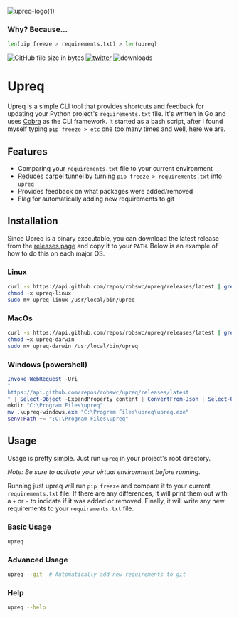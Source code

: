 ![upreq-logo(1)](https://user-images.githubusercontent.com/38849824/193359986-a5d2c43b-8e45-4456-8305-b9041388578f.png)

### Why? Because...
```python
len(pip freeze > requirements.txt) > len(upreq)
```

![GitHub file size in bytes](https://img.shields.io/github/size/robswc/upreq?style=for-the-badge)
[![twitter](https://img.shields.io/badge/follow-@robswc-blue?style=for-the-badge&logo=twitter)](https://twitter.com/robswc)
![downloads](https://img.shields.io/github/downloads/robswc/upreq/total?style=for-the-badge)


# Upreq

Upreq is a simple CLI tool that provides shortcuts and feedback for updating your Python project's `requirements.txt` file.
It's written in Go and uses [Cobra](https://github.com/spf13/cobra) as the CLI framework.
It started as a bash script, after I found myself typing `pip freeze > etc` one too many times and well, here we are.

## Features

- Comparing your `requirements.txt` file to your current environment
- Reduces carpel tunnel by turning `pip freeze > requirements.txt` into `upreq`
- Provides feedback on what packages were added/removed
- Flag for automatically adding new requirements to git

## Installation

Since Upreq is a binary executable, you can download the latest release from the [releases page](https://github.com/robswc/upreq/releases) and copy it to your `PATH`.
Below is an example of how to do this on each major OS.

### Linux
```bash
curl -s https://api.github.com/repos/robswc/upreq/releases/latest | grep "browser_download_url.*upreq-linux" | cut -d : -f 2,3 | tr -d \" | wget -qi -
chmod +x upreq-linux
sudo mv upreq-linux /usr/local/bin/upreq
```

### MacOs
```bash
curl -s https://api.github.com/repos/robswc/upreq/releases/latest | grep "browser_download_url.*upreq-darwin" | cut -d : -f 2,3 | tr -d \" | wget -qi -
chmod +x upreq-darwin
sudo mv upreq-darwin /usr/local/bin/upreq
```

### Windows (powershell)
```powershell
Invoke-WebRequest -Uri
"
https://api.github.com/repos/robswc/upreq/releases/latest
" | Select-Object -ExpandProperty content | ConvertFrom-Json | Select-Object -ExpandProperty assets | Select-Object -ExpandProperty browser_download_url | Select-String -Pattern "upreq-windows" | Invoke-WebRequest -OutFile upreq-windows.exe
mkdir "C:\Program Files\upreq"
mv .\upreq-windows.exe "C:\Program Files\upreq\upreq.exe"
$env:Path += ";C:\Program Files\upreq"
```



## Usage

Usage is pretty simple. Just run `upreq` in your project's root directory.

_Note: Be sure to activate your virtual environment before running._

Running just upreq will run `pip freeze` and compare it to your current `requirements.txt` file.
If there are any differences, it will print them out with a `+` or `-` to indicate if it was added or removed.
Finally, it will write any new requirements to your `requirements.txt` file.

### Basic Usage



```bash
upreq
```

### Advanced Usage

```bash
upreq --git  # Automatically add new requirements to git
```

### Help

```bash
upreq --help
```
